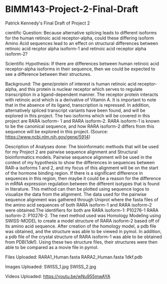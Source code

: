 # BIMM143-Project-2-Final-Draft
Patrick Kennedy's Final Draft of Project 2 

cientific Question:
Because alternative splicing leads to different isoforms for the human retinoic acid receptor-alpha, could these differing isoform Amino Acid sequences lead to an effect on structural differences between retinoic acid recptor alpha isoform-1 and retinoic acid receptor alpha isoform-2?

Scientific Hypothesis:
If there are differences between human retinoic acid receptor-alpha isoforms in their sequence, then we could be expected to see a difference between their structures.

Background: The gene/protein of interest is human retinoic acid receptor-alpha, and this protein is nuclear receptor which serves to regulate transcription in a ligand-dependent manner. The receptor protein interacts with retinoic acid which is a derivative of Vitamin A. It is important to note that in the absence of its ligand, transcription is repressed. In addition, alternatively spliced transcript variants have been found, and will be explored in this project. The two isoforms which will be covered in this project are RARA isoform- 1 and RARA isoform-2. RARA isoform-1 is known to be the canonical sequence, and how RARA isoform-2 differs from this sequence will be explored in this project.
(Source: https://www.ncbi.nlm.nih.gov/gene/5914)

Description of Analyses done: 
The bioinformatic methods that will be used for my Project 2 are pairwise sequence alignment and Structural bioinformatics models. Pairwise sequence alignment will be used in the context of my hypothesis to show the differences in sequences between RAR-a isoforms 1 and 2, and my focus of this alignment will be on the start of the hormone binding region. If there is a significant difference in sequences in this region, then maybe it could be a reason for the difference in mRNA expression regulation between the different isotypes that is found in literature. This method can then be plotted using sequence logos to visualize the data from the alignment. The data used for the pairwise sequence alignment was gathered through Uniprot where the fasta files of the amino acid sequences of both RARA isoform-1 and RARA isoform-2 were obtained.The identifiers for both are RARA isoform-1: P10276-1 RARA isoform-2: P10276-2. 
The next method used was Homology Modeling using SWISS-MODEL to create a model structure of RARA isoform-2 based off of its amino acid sequence. After creation of the homology model, a pdb file was obtained, and the structure was able to be viewed in pymol. In addition, a pdb file of the crystal structure of RARA isoform-1 was able to be obtained from PDB(1dkf). Using these two structure files, their structures were then able to be compared as a movie file in pymol.  

Files Uploaded:
RARA1_Human.fasta
RARA2_Human.fasta
1dkf.pdb

Images Uploaded:
SWISS_1.jpg
SWISS_2.jpg

Videos Uploaded:
https://youtu.be/wNu955mwAYA
